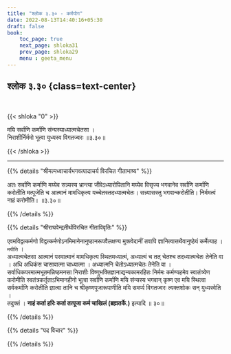 ```yaml
---
title: "श्लोक ३.३० - कर्मयोग"
date: 2022-08-13T14:40:16+05:30
draft: false
book:
    toc_page: true
    next_page: shloka31
    prev_page: shloka29
    menu : geeta_menu
---
```




## श्लोक ३.३० {class=text-center}

<br/>

{{< shloka  "0"  >}}

मयि सर्वाणि कर्माणि संन्यस्याध्यात्मचेतसा ।  
निराशीर्निर्ममो भूत्वा युध्यस्व विगतज्वरः ॥३.३०॥ 

{{< /shloka >}}

---


{{% details "श्रीमत्मध्वाचार्यभगवत्पादाचर्य विरचित  गीताभाष्य" %}}

अतः सर्वाणि कर्माणि मय्येव सन्न्यस्य भ्रान्त्या जीवेऽध्यारोपितानि मय्येव विसृज्य भगवानेव सर्वाणि कर्माणि करोतीति मत्पूजेति च आत्मानं मामधिकृत्य यच्चेतस्तदध्यात्मचेतः। सन्न्यासस्तु भगवान्करोतीति। निर्ममत्वं नाहं करोमीति।  ॥३.३०॥ 

{{% /details %}}



{{% details "श्रीराघवेन्द्रतीर्थविरचित गीताविवृतिः" %}}

एवमविद्वत्कर्मणो विद्वत्कर्मणोऽनमिमानेनानुष्ठानरूपवैलक्षण्य 
मुक्त्वेदानीं तवापि ज्ञानित्वात्तथैवानुष्ठेयं कर्मेत्याह । `मयीति` ।   
अध्यात्मचेतसा आत्मानं परमात्मानं मामधिकृत्य स्थितमध्यात्मं, अध्यात्मं 
च तत्‌ चेतश्च तदध्यात्मचेतः तेनेति वा । 
अधि अधिकंस चासावात्मा चाध्यात्मा । अध्यात्मनि चेतोऽध्यात्मचेतः
तेनेति वा । सर्वाधिकपरमात्मभूतमन्निष्ठमनसा निराशीः 
विष्णुभक्तिज्ञानाद्यन्यकामरहितः निर्ममः कर्मण्यहमेव स्वातंत्र्येण 
करोमीति  स्वतंत्रकर्तृताऽभिमानहीनो भूत्वा सर्वाणि कर्माणि मयि 
संन्यस्य भगवान्‌ कृष्ण एव मयि स्थित्वा सर्वकर्माणि करोतीति 
ज्ञात्वा तानि च श्रीकृष्णपूजारूपाणीति मयि समर्प्य विगतज्वरः 
त्यक्तशोकः सन्‌ युध्यस्वेति ।   
तदुक्तं । **नाहं कर्ता हरिः कर्ता तत्पूजा कर्म चाखिलं (ब्रह्मतर्के.)** इत्यादि ॥ ३०॥

{{% /details %}}



{{% details "पद विचार" %}}


{{% /details %}}
